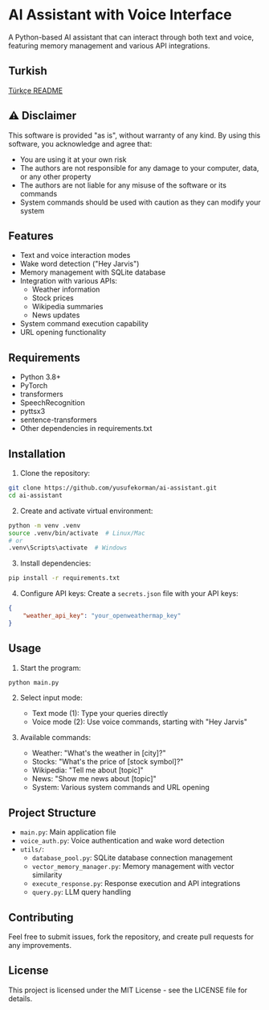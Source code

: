# AI Assistant with Voice Interface

A Python-based AI assistant that can interact through both text and voice, featuring memory management and various API integrations.

## Turkish

[Türkçe README](README-tr.md)

## ⚠️ Disclaimer

This software is provided "as is", without warranty of any kind. By using this software, you acknowledge and agree that:

- You are using it at your own risk
- The authors are not responsible for any damage to your computer, data, or any other property
- The authors are not liable for any misuse of the software or its commands
- System commands should be used with caution as they can modify your system

## Features

- Text and voice interaction modes
- Wake word detection ("Hey Jarvis")
- Memory management with SQLite database
- Integration with various APIs:
  - Weather information
  - Stock prices
  - Wikipedia summaries
  - News updates
- System command execution capability
- URL opening functionality

## Requirements

- Python 3.8+
- PyTorch
- transformers
- SpeechRecognition
- pyttsx3
- sentence-transformers
- Other dependencies in requirements.txt

## Installation

1. Clone the repository:
```bash
git clone https://github.com/yusufekorman/ai-assistant.git
cd ai-assistant
```

2. Create and activate virtual environment:
```bash
python -m venv .venv
source .venv/bin/activate  # Linux/Mac
# or
.venv\Scripts\activate  # Windows
```

3. Install dependencies:
```bash
pip install -r requirements.txt
```

4. Configure API keys:
Create a `secrets.json` file with your API keys:
```json
{
    "weather_api_key": "your_openweathermap_key"
}
```

## Usage

1. Start the program:
```bash
python main.py
```

2. Select input mode:
   - Text mode (1): Type your queries directly
   - Voice mode (2): Use voice commands, starting with "Hey Jarvis"

3. Available commands:
   - Weather: "What's the weather in [city]?"
   - Stocks: "What's the price of [stock symbol]?"
   - Wikipedia: "Tell me about [topic]"
   - News: "Show me news about [topic]"
   - System: Various system commands and URL opening

## Project Structure

- `main.py`: Main application file
- `voice_auth.py`: Voice authentication and wake word detection
- `utils/`:
  - `database_pool.py`: SQLite database connection management
  - `vector_memory_manager.py`: Memory management with vector similarity
  - `execute_response.py`: Response execution and API integrations
  - `query.py`: LLM query handling

## Contributing

Feel free to submit issues, fork the repository, and create pull requests for any improvements.

## License

This project is licensed under the MIT License - see the LICENSE file for details. 